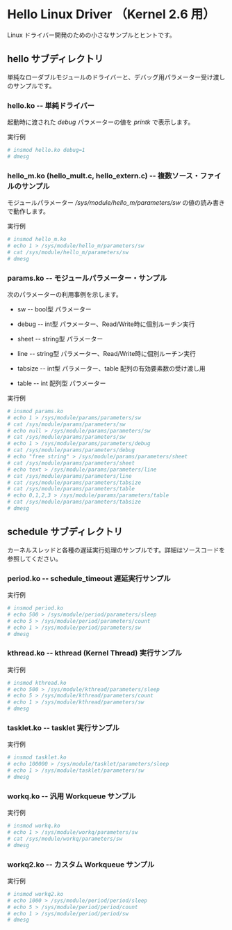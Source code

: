 # Hello Linux Driver （Kernel 2.6 用）

Linux ドライバー開発のための小さなサンプルとヒントです。

## hello サブディレクトリ

単純なローダブルモジュールのドライバーと、デバッグ用パラメーター受け渡しのサンプルです。

### hello.ko -- 単純ドライバー

起動時に渡された *debug* パラメーターの値を *printk* で表示します。

実行例
```sh
# insmod hello.ko debug=1
# dmesg
```

### hello_m.ko (hello_mult.c, hello_extern.c) -- 複数ソース・ファイルのサンプル
モジュールパラメーター */sys/module/hello_m/parameters/sw* の値の読み書きで動作します。

実行例
```sh
# insmod hello_m.ko
# echo 1 > /sys/module/hello_m/parameters/sw
# cat /sys/module/hello_m/parameters/sw
# dmesg
```

### params.ko -- モジュールパラメーター・サンプル
次のパラメーターの利用事例を示します。
* sw -- bool型 パラメーター

* debug -- int型 パラメーター、Read/Write時に個別ルーチン実行

* sheet -- string型 パラメーター

* line -- string型 パラメーター、Read/Write時に個別ルーチン実行

* tabsize -- int型 パラメーター、table 配列の有効要素数の受け渡し用

* table --  int 配列型 パラメーター

実行例
```sh
# insmod params.ko
# echo 1 > /sys/module/params/parameters/sw
# cat /sys/module/params/parameters/sw
# echo null > /sys/module/params/parameters/sw
# cat /sys/module/params/parameters/sw
# echo 1 > /sys/module/params/parameters/debug
# cat /sys/module/params/parameters/debug
# echo "free string" > /sys/module/params/parameters/sheet
# cat /sys/module/params/parameters/sheet
# echo text > /sys/module/params/parameters/line
# cat /sys/module/params/parameters/line
# cat /sys/module/params/parameters/tabsize
# cat /sys/module/params/parameters/table
# echo 0,1,2,3 > /sys/module/params/parameters/table
# cat /sys/module/params/parameters/tabsize
# dmesg
```

## schedule サブディレクトリ

カーネルスレッドと各種の遅延実行処理のサンプルです。詳細はソースコードを参照してください。

### period.ko -- schedule_timeout 遅延実行サンプル
実行例
```sh
# insmod period.ko
# echo 500 > /sys/module/period/parameters/sleep
# echo 5 > /sys/module/period/parameters/count
# echo 1 > /sys/module/period/parameters/sw
# dmesg
```

### kthread.ko -- kthread (Kernel Thread) 実行サンプル
実行例
```sh
# insmod kthread.ko
# echo 500 > /sys/module/kthread/parameters/sleep
# echo 5 > /sys/module/kthread/parameters/count
# echo 1 > /sys/module/kthread/parameters/sw
# dmesg
```

### tasklet.ko -- tasklet 実行サンプル
実行例
```sh
# insmod tasklet.ko
# echo 100000 > /sys/module/tasklet/parameters/sleep
# echo 1 > /sys/module/tasklet/parameters/sw
# dmesg
```

### workq.ko -- 汎用 Workqueue サンプル
実行例
```sh
# insmod workq.ko
# echo 1 > /sys/module/workq/parameters/sw
# cat /sys/module/workq/parameters/sw
# dmesg
```

### workq2.ko -- カスタム Workqueue サンプル
実行例
```sh
# insmod workq2.ko
# echo 1000 > /sys/module/period/period/sleep
# echo 5 > /sys/module/period/period/count
# echo 1 > /sys/module/period/period/sw
# dmesg
```
